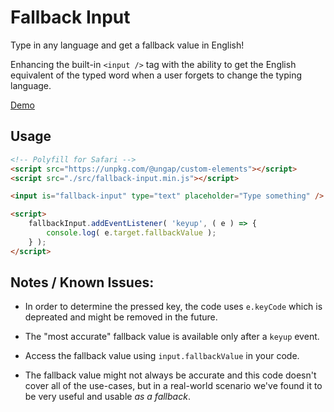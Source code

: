 # Fallback Input

Type in any language and get a fallback value in English!

Enhancing the built-in `<input />` tag with the ability to get the English equivalent of the typed word
when a user forgets to change the typing language.

[Demo](https://evyatar.tk/fallback-input/demo.html)


## Usage

```HTML
<!-- Polyfill for Safari -->
<script src="https://unpkg.com/@ungap/custom-elements"></script>
<script src="./src/fallback-input.min.js"></script>

<input is="fallback-input" type="text" placeholder="Type something" />

<script>
    fallbackInput.addEventListener( 'keyup', ( e ) => {
        console.log( e.target.fallbackValue );
    } );
</script>
```


## Notes / Known Issues:

- In order to determine the pressed key, the code uses `e.keyCode` which is depreated and might be removed in the future.

- The "most accurate" fallback value is available only after a `keyup` event.

- Access the fallback value using `input.fallbackValue` in your code.

- The fallback value might not always be accurate and this code doesn't cover all of the use-cases, but in a real-world scenario we've found it to be very useful and usable *as a fallback*.